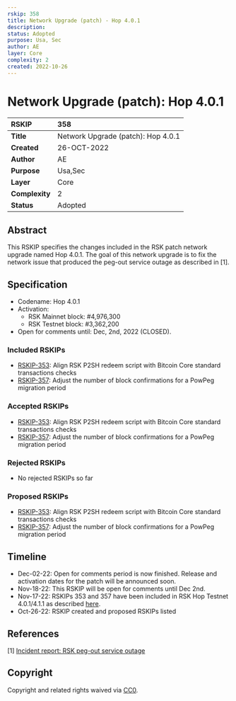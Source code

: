 ```yaml
---
rskip: 358
title: Network Upgrade (patch) - Hop 4.0.1
description: 
status: Adopted
purpose: Usa, Sec
author: AE
layer: Core
complexity: 2
created: 2022-10-26
---
```

# Network Upgrade (patch): Hop 4.0.1

|RSKIP          |358           |
| :------------ |:-------------|
|**Title**      |Network Upgrade (patch): Hop 4.0.1 |
|**Created**    |26-OCT-2022 |
|**Author**     |AE |
|**Purpose**    |Usa,Sec |
|**Layer**      |Core |
|**Complexity** |2 |
|**Status**     |Adopted |

## Abstract

This RSKIP specifies the changes included in the RSK patch network upgrade named Hop 4.0.1. The goal of this network upgrade is to fix the network issue that produced the peg-out service outage as described in [1].

## Specification

- Codename: Hop 4.0.1
- Activation:
	- RSK Mainnet block: #4,976,300
	- RSK Testnet block: #3,362,200
- Open for comments until: Dec, 2nd, 2022 (CLOSED).

### Included RSKIPs


- [RSKIP-353](https://github.com/rsksmart/RSKIPs/blob/master/IPs/RSKIP353.md): Align RSK P2SH redeem script with Bitcoin Core standard transactions checks
- [RSKIP-357](https://github.com/rsksmart/RSKIPs/blob/master/IPs/RSKIP357.md): Adjust the number of block confirmations for a PowPeg migration period

### Accepted RSKIPs

- [RSKIP-353](https://github.com/rsksmart/RSKIPs/blob/master/IPs/RSKIP353.md): Align RSK P2SH redeem script with Bitcoin Core standard transactions checks
- [RSKIP-357](https://github.com/rsksmart/RSKIPs/blob/master/IPs/RSKIP357.md): Adjust the number of block confirmations for a PowPeg migration period

### Rejected RSKIPs

- No rejected RSKIPs so far

### Proposed RSKIPs

- [RSKIP-353](https://github.com/rsksmart/RSKIPs/blob/master/IPs/RSKIP353.md): Align RSK P2SH redeem script with Bitcoin Core standard transactions checks
- [RSKIP-357](https://github.com/rsksmart/RSKIPs/blob/master/IPs/RSKIP357.md): Adjust the number of block confirmations for a PowPeg migration period

## Timeline

- Dec-02-22: Open for comments period is now finished. Release and activation dates for the patch will be announced soon.
- Nov-18-22: This RSKIP will be open for comments until Dec 2nd.
- Nov-17-22: RSKIPs 353 and 357 have been included in RSK Hop Testnet 4.0.1/4.1.1 as described [here](https://blog.rsk.co/noticia/rsk-hop-testnet-4-0-1-and-4-1-1-are-here-testnet-only-versions/).
- Oct-26-22: RSKIP created and proposed RSKIPs listed

## References

[1] [Incident report: RSK peg-out service outage](https://blog.rsk.co/noticia/incident-report-rsk-peg-out-service-outage/)

## Copyright

Copyright and related rights waived via [CC0](https://creativecommons.org/publicdomain/zero/1.0/).

